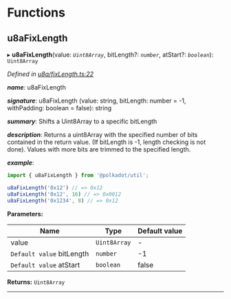 

# Functions

<a id="u8afixlength"></a>

##  u8aFixLength

▸ **u8aFixLength**(value: *`Uint8Array`*, bitLength?: *`number`*, atStart?: *`boolean`*): `Uint8Array`

*Defined in [u8a/fixLength.ts:22](https://github.com/polkadot-js/common/blob/fbd6c1e/packages/util/src/u8a/fixLength.ts#L22)*

*__name__*: u8aFixLength

*__signature__*: u8aFixLength (value: string, bitLength: number = -1, withPadding: boolean = false): string

*__summary__*: Shifts a Uint8Array to a specific bitLength

*__description__*: Returns a uint8Array with the specified number of bits contained in the return value. (If bitLength is -1, length checking is not done). Values with more bits are trimmed to the specified length.

*__example__*:   

```javascript
import { u8aFixLength } from '@polkadot/util';

u8aFixLength('0x12') // => 0x12
u8aFixLength('0x12', 16) // => 0x0012
u8aFixLength('0x1234', 8) // => 0x12
```

**Parameters:**

| Name | Type | Default value |
| ------ | ------ | ------ |
| value | `Uint8Array` | - |
| `Default value` bitLength | `number` |  -1 |
| `Default value` atStart | `boolean` | false |

**Returns:** `Uint8Array`

___

